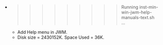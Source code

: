 * >>>>>>>>> Running inst-min-win-jwm-help-manuals-text.sh ...
  * Add Help menu in JWM.
  * Disk size = 2430152K. Space Used = 36K.

